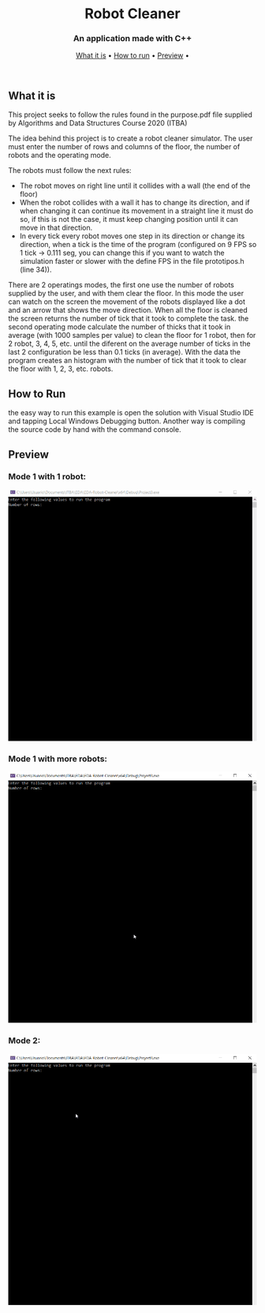 <h1 align="center">
  Robot Cleaner
  <br>
</h1>

<h3 align="center">An application made with C++</a></h3>
<p align="center">
  <a href="#what-is-it">What it is</a> •
  <a href="#how-to-run">How to run</a> •
  <a href="#preview">Preview</a> •
</p>
<br>

## What it is

This project seeks to follow the rules found in the purpose.pdf file supplied by Algorithms and Data Structures Course 2020 (ITBA)

The idea behind this project is to create a robot cleaner simulator. The user must enter the number of rows and columns of the floor, the number of robots and the operating mode.

The robots must follow the next rules:

- The robot moves on right line until it collides with a wall (the end of the floor)
- When the robot collides with a wall it has to change its direction, and if when changing it can continue its movement in a straight line it must do so, if this is not the case, it must keep changing position until it can move in that direction.
- In every tick every robot moves one step in its direction or change its direction, when a tick is the time of the program (configured on 9 FPS so 1 tick -> 0.111 seg, you can change this if you want to watch the simulation faster or slower with the define FPS in the file prototipos.h (line 34)).

There are 2 operatings modes, the first one use the number of robots supplied by the user, and with them clear the floor. In this mode the user can watch on the screen the movement of the robots displayed like a dot and an arrow that shows the move direction. When all the floor is cleaned the screen returns the number of tick that it took to complete the task.
the second operating mode calculate the number of thicks that it took in average (with 1000 samples per value) to clean the floor for 1 robot, then for 2 robot, 3, 4, 5, etc. until the diferent on the average number of ticks in the last 2 configuration be less than 0.1 ticks (in average). With the data the program creates an histogram with the number of tick that it took to clear the floor with 1, 2, 3, etc. robots.

## How to Run
the easy way to run this example is open the solution with Visual Studio IDE and tapping Local Windows Debugging button. Another way is compiling the source code by hand with the command console.

## Preview

### Mode 1 with 1 robot:

![App Working](Demo/Mode1.gif)


### Mode 1 with more robots:

![App Working](Demo/Mode1_more_robots.gif)

### Mode 2:

![App Working](Demo/Mode2.gif)

